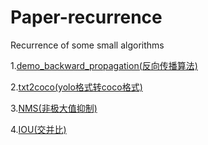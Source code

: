 # Paper-recurrence
Recurrence of some small algorithms

1.[demo_backward_propagation(反向传播算法)](https://github.com/Detxie/Paper-recurrence/tree/master/backward_propagation(%E5%8F%8D%E5%90%91%E4%BC%A0%E6%92%AD))

2.[txt2coco(yolo格式转coco格式)](https://github.com/Detxie/Paper-recurrence/tree/master/txt2coco(yolo%E6%A0%BC%E5%BC%8F%E8%BD%ACcoco%E6%A0%BC%E5%BC%8F))

3.[NMS(非极大值抑制)](https://github.com/Detxie/Paper-recurrence/tree/master/NMS(%E9%9D%9E%E6%9E%81%E5%A4%A7%E5%80%BC%E6%8A%91%E5%88%B6))

4.[IOU(交并比)](https://github.com/Detxie/Paper-recurrence/tree/master/IOU(%E4%BA%A4%E5%B9%B6%E6%AF%94))